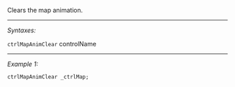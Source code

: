 Clears the map animation.


---
*Syntaxes:*

`ctrlMapAnimClear` controlName

---
*Example 1:*

```sqf
ctrlMapAnimClear _ctrlMap;
```
